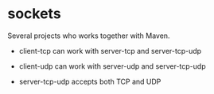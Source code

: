 # sockets

Several projects who works together with Maven.		

- client-tcp can work with server-tcp and server-tcp-udp		

- client-udp can work with server-udp and server-tcp-udp		

- server-tcp-udp accepts both TCP and UDP		
